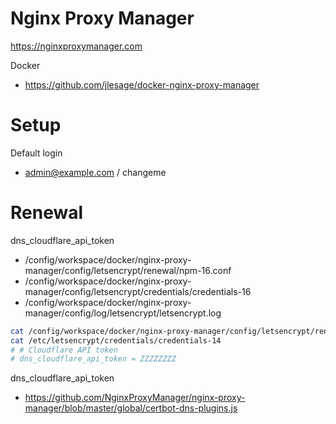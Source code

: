 #  Nginx Proxy Manager
https://nginxproxymanager.com

Docker
- https://github.com/jlesage/docker-nginx-proxy-manager


# Setup
Default login
- admin@example.com / changeme


# Renewal
dns_cloudflare_api_token
- /config/workspace/docker/nginx-proxy-manager/config/letsencrypt/renewal/npm-16.conf
- /config/workspace/docker/nginx-proxy-manager/config/letsencrypt/credentials/credentials-16
- /config/workspace/docker/nginx-proxy-manager/config/log/letsencrypt/letsencrypt.log
```sh
cat /config/workspace/docker/nginx-proxy-manager/config/letsencrypt/renewal/npm-14.conf
cat /etc/letsencrypt/credentials/credentials-14
# # Cloudflare API token
# dns_cloudflare_api_token = ZZZZZZZZ
```

dns_cloudflare_api_token
- https://github.com/NginxProxyManager/nginx-proxy-manager/blob/master/global/certbot-dns-plugins.js
